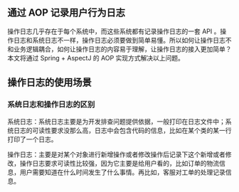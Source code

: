 ## 通过 AOP 记录用户行为日志

操作日志几乎存在于每个系统中，而这些系统都有记录操作日志的一套 
API 。操作日志和系统日志不一样，操作日志必须要做到简单易懂。所以如何让操作日志不和业务逻辑耦合，如何让操作日志的内容易于理解，让操作日志的接入更加简单？本文将通过
Spring + AspectJ 的 AOP 实现方式解决以上问题。

## 操作日志的使用场景

### 系统日志和操作日志的区别

系统日志：系统日志主要是为开发排查问题提供依据，一般打印在日志文件中；系统日志的可读性要求没那么高，日志中会包含代码的信息，比如在某个类的某一行打印了一个日志。

操作日志：主要是对某个对象进行新增操作或者修改操作后记录下这个新增或者修改，操作日志要求可读性比较强，因为它主要是给用户看的，比如订单的物流信息，用户需要知道在什么时间发生了什么事情。再比如，客服对工单的处理记录信息。

